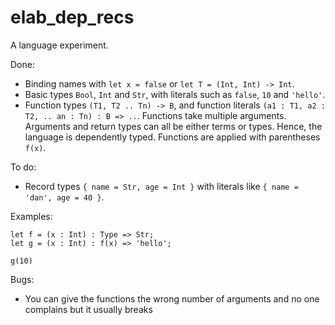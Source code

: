 # elab_dep_recs

A language experiment.

Done:
- Binding names with `let x = false` or `let T = (Int, Int) -> Int`.
- Basic types `Bool`, `Int` and `Str`, with literals such as `false`, `10` and `'hello'`.
- Function types `(T1, T2 .. Tn) -> B`, and function literals `(a1 : T1, a2 : T2, .. an : Tn) : B => ..`. Functions take multiple arguments. Arguments and return types can all be either terms or types. Hence, the language is dependently typed. Functions are applied with parentheses `f(x)`.

To do:
- Record types `{ name = Str, age = Int }` with literals like `{ name = 'dan', age = 40 }`.

Examples:
```
let f = (x : Int) : Type => Str;
let g = (x : Int) : f(x) => 'hello';

g(10)
```

Bugs:
- You can give the functions the wrong number of arguments and no one complains but it usually breaks